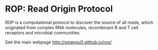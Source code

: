 # ROP: Read Origin Protocol

ROP is a computational protocol to discover the source of all reads, which originated from complex RNA molecules, recombinant B and T cell receptors and microbial communities. 

See the main webpage http://smangul1.github.io/rop/

